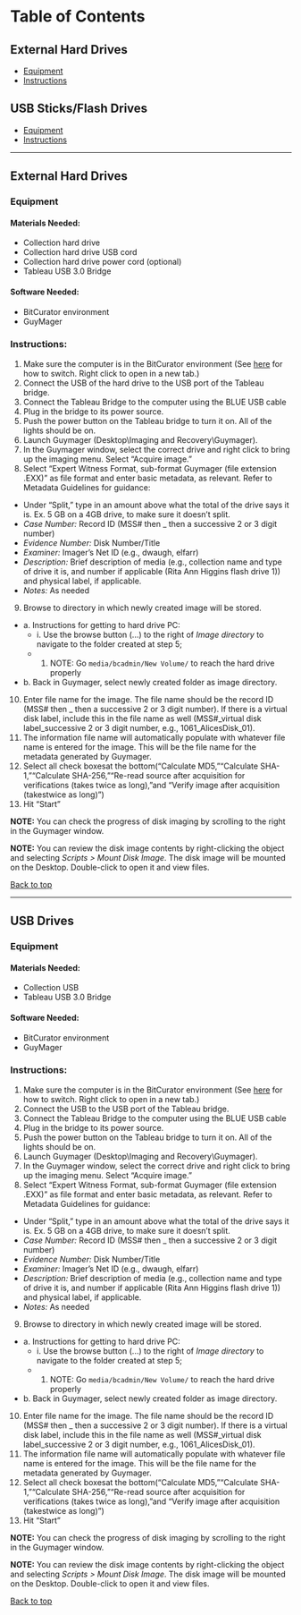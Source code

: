 # Table of Contents
## External Hard Drives
* [Equipment](#equipment)
* [Instructions](#instructions)

## USB Sticks/Flash Drives
* [Equipment](#equipment-1)
* [Instructions](#instructions-1)

---

## External Hard Drives

### Equipment 
#### Materials Needed:
- Collection hard drive
- Collection hard drive USB cord
- Collection hard drive power cord (optional)
- Tableau USB 3.0 Bridge

#### Software Needed:
- BitCurator environment
- GuyMager

### Instructions:
1. Make sure the computer is in the BitCurator environment (See [here](https://github.com/rose-collectionservices/digital-archives/blob/master/Tier%201/Switching_BitCurator_Windows.md) for how to switch. Right click to open in a new tab.)
2. Connect the USB of the hard drive to the USB port of the Tableau bridge. 
3. Connect the Tableau Bridge to the computer using the <span class="blue">BLUE</span> USB cable 
4. Plug in the bridge to its power source. 
5. Push the power button on the Tableau bridge to turn it on. All of the lights should be on. 
6. Launch Guymager (Desktop\Imaging and Recovery\Guymager).
7. In the Guymager window, select the correct drive and right click to bring up the imaging menu. Select “Acquire image.”
8. Select “Expert Witness Format, sub-format Guymager (file extension .EXX)” as file format and enter basic metadata, as relevant. 
Refer to Metadata Guidelines for guidance:
- Under “Split,” type in an amount above what the total of the drive says it is. Ex. 5 GB on a 4GB drive, to make sure it doesn’t split.
- *Case Number:* Record ID (MSS# then _ then a successive 2 or 3 digit number)
- *Evidence Number:* Disk Number/Title
- *Examiner:* Imager’s Net ID (e.g., dwaugh, elfarr)
- *Description:* Brief description of media (e.g., collection name and type of drive it is, and number if applicable (Rita Ann Higgins flash drive 1)) and physical label, if applicable.
- *Notes:* As needed

9. Browse to directory in which newly created image will be stored.
- a. Instructions for getting to hard drive PC:
    * i. Use the browse button (...) to the right of *Image directory* to navigate to the folder created at step 5;
    * 1. NOTE: Go ```media/bcadmin/New Volume/``` to reach the hard drive properly
- b. Back in Guymager, select newly created folder as image directory.

10. Enter file name for the image. The file name should be the record ID (MSS# then _ then a successive 2 or 3 digit number). If there is a virtual disk label, include this in the file name as well (MSS#_virtual disk label_successive 2 or 3 digit number, e.g., 1061_AlicesDisk_01).
11. The information file name will automatically populate with whatever file name is entered for the image. This will be the file name for the metadata generated by Guymager.
12. Select all check boxesat the bottom(“Calculate MD5,”“Calculate SHA-1,”“Calculate SHA-256,”“Re-read source after acquisition for verifications (takes twice as long),”and “Verify image after acquisition (takestwice as long)”)
13. Hit “Start”

**NOTE:** You can check the progress of disk imaging by scrolling to the right in the Guymager window.

**NOTE:** You can review the disk image contents by right-clicking the object and selecting *Scripts > Mount Disk Image*. The disk image will be mounted on the Desktop. Double-click to open it and view files.

[Back to top](#table-of-contents)

---

## USB Drives

### Equipment
#### Materials Needed:
- Collection USB
- Tableau USB 3.0 Bridge

#### Software Needed:
- BitCurator environment
- GuyMager

### Instructions:
1. Make sure the computer is in the BitCurator environment (See [here](https://github.com/rose-collectionservices/digital-archives/blob/master/Tier%201/Switching_BitCurator_Windows.md) for how to switch. Right click to open in a new tab.)
2. Connect the USB to the USB port of the Tableau bridge. 
3. Connect the Tableau Bridge to the computer using the <span class="blue">BLUE</span> USB cable 
4. Plug in the bridge to its power source. 
5. Push the power button on the Tableau bridge to turn it on. All of the lights should be on. 
6. Launch Guymager (Desktop\Imaging and Recovery\Guymager).
7. In the Guymager window, select the correct drive and right click to bring up the imaging menu. Select “Acquire image.”
8. Select “Expert Witness Format, sub-format Guymager (file extension .EXX)” as file format and enter basic metadata, as relevant. 
Refer to Metadata Guidelines for guidance:
- Under “Split,” type in an amount above what the total of the drive says it is. Ex. 5 GB on a 4GB drive, to make sure it doesn’t split.
- *Case Number:* Record ID (MSS# then _ then a successive 2 or 3 digit number)
- *Evidence Number:* Disk Number/Title
- *Examiner:* Imager’s Net ID (e.g., dwaugh, elfarr)
- *Description:* Brief description of media (e.g., collection name and type of drive it is, and number if applicable (Rita Ann Higgins flash drive 1)) and physical label, if applicable.
- *Notes:* As needed

9. Browse to directory in which newly created image will be stored.
- a. Instructions for getting to hard drive PC:
    * i. Use the browse button (...) to the right of *Image directory* to navigate to the folder created at step 5;
    * 1. NOTE: Go ```media/bcadmin/New Volume/``` to reach the hard drive properly
- b. Back in Guymager, select newly created folder as image directory.

10. Enter file name for the image. The file name should be the record ID (MSS# then _ then a successive 2 or 3 digit number). If there is a virtual disk label, include this in the file name as well (MSS#_virtual disk label_successive 2 or 3 digit number, e.g., 1061_AlicesDisk_01).
11. The information file name will automatically populate with whatever file name is entered for the image. This will be the file name for the metadata generated by Guymager.
12. Select all check boxesat the bottom(“Calculate MD5,”“Calculate SHA-1,”“Calculate SHA-256,”“Re-read source after acquisition for verifications (takes twice as long),”and “Verify image after acquisition (takestwice as long)”)
13. Hit “Start”

**NOTE:** You can check the progress of disk imaging by scrolling to the right in the Guymager window.

**NOTE:** You can review the disk image contents by right-clicking the object and selecting *Scripts > Mount Disk Image*. The disk image will be mounted on the Desktop. Double-click to open it and view files.

[Back to top](#table-of-contents)
